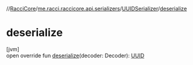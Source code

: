 //[RacciCore](../../../index.md)/[me.racci.raccicore.api.serializers](../index.md)/[UUIDSerializer](index.md)/[deserialize](deserialize.md)

# deserialize

[jvm]\
open override fun [deserialize](deserialize.md)(decoder: Decoder): [UUID](https://docs.oracle.com/javase/8/docs/api/java/util/UUID.html)
